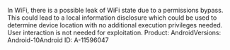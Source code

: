 In WiFi, there is a possible leak of WiFi state due to a permissions bypass. This could lead to a local information disclosure which could be used to determine device location with no additional execution privileges needed. User interaction is not needed for exploitation. Product: AndroidVersions: Android-10Android ID: A-11596047